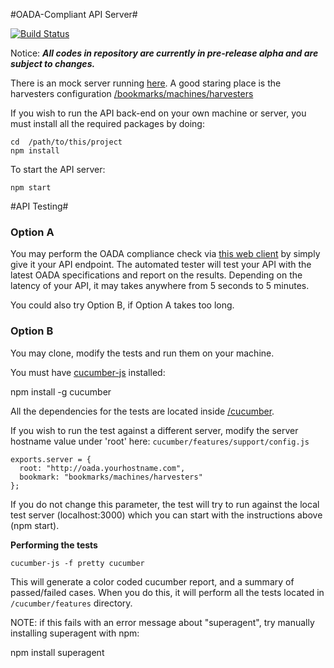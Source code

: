 #OADA-Compliant API Server#

[![Build Status](https://travis-ci.org/ssabpisa/oada-test.svg)](https://travis-ci.org/ssabpisa/oada-test?branch=master)

Notice: ***All codes in repository are currently in pre-release alpha and are subject to changes.***

 There is an mock server running [here](http://oada-test.herokuapp.com). A good staring place is the harvesters configuration [/bookmarks/machines/harvesters](http://oada-test.herokuapp.com/bookmarks/machines/harvesters)

If you wish to run the API back-end on your own machine or server, you must install all the required packages by doing:
    
    cd  /path/to/this/project
    npm install
	
To start the API server:

    npm start

#API Testing#

### Option A

You may perform the OADA compliance check via [this web client](http://oada-test.herokuapp.com/compliance) by simply give it your API endpoint. The automated tester will test your API with the latest OADA specifications and report on the results. Depending on the latency of your API, it may takes anywhere from 5 seconds to 5 minutes.

You could also try Option B, if Option A takes too long.

### Option B

You may clone, modify the tests and run them on your machine.

You must have [cucumber-js](https://github.com/cucumber/cucumber-js) installed:

   npm install -g cucumber

All the dependencies for the tests are located inside [/cucumber](https://github.com/ssabpisa/oada-test/tree/master/cucumber).

If you wish to run the test against a different server, modify the server hostname value under 'root' here: `cucumber/features/support/config.js`
   
    exports.server = {
      root: "http://oada.yourhostname.com",
      bookmark: "bookmarks/machines/harvesters"
    }; 

If you do not change this parameter, the test will try to run against the local test server (localhost:3000) which you can start with the instructions above (npm start).

**Performing the tests**

    cucumber-js -f pretty cucumber

This will generate a color coded cucumber report, and a summary of passed/failed cases.
When you do this, it will perform all the tests located in `/cucumber/features` directory.

NOTE: if this fails with an error message about "superagent", try manually installing superagent with npm:

   npm install superagent
